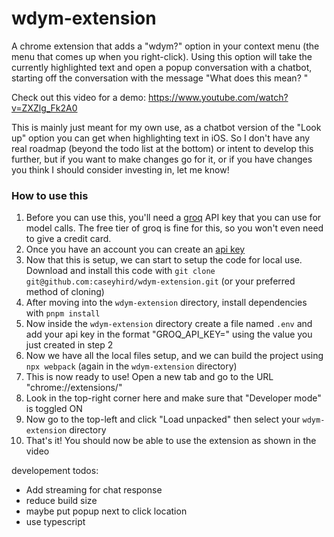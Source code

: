 # wdym-extension

A chrome extension that adds a "wdym?" option in your context menu (the menu that comes up when you right-click).
Using this option will take the currently highlighted text and open a popup conversation with a chatbot, starting off the conversation with the message "What does this mean? <highlighted text>"

Check out this video for a demo:
https://www.youtube.com/watch?v=ZXZlg_Fk2A0

This is mainly just meant for my own use, as a chatbot version of the "Look up" option you can get when highlighting text in iOS. So I don't have any real roadmap (beyond the todo list at the bottom) or intent to develop this further, but if you want to make changes go for it, or if you have changes you think I should consider investing in, let me know!


### How to use this
1) Before you can use this, you'll need a [groq](https://groq.com/) API key that you can use for model calls. The free tier of groq is fine for this, so you won't even need to give a credit card.
2) Once you have an account you can create an [api key](https://console.groq.com/keys)
3) Now that this is setup, we can start to setup the code for local use. Download and install this code with `git clone git@github.com:caseyhird/wdym-extension.git` (or your preferred method of cloning)
4) After moving into the `wdym-extension` directory, install dependencies with `pnpm install`
5) Now inside the `wdym-extension` directory create a file named `.env` and add your api key in the format "GROQ_API_KEY=<your key>" using the value you just created in step 2
6) Now we have all the local files setup, and we can build the project using `npx webpack` (again in the `wdym-extension` directory)
7) This is now ready to use! Open a new tab and go to the URL "chrome://extensions/"
8) Look in the top-right corner here and make sure that "Developer mode" is toggled ON
9) Now go to the top-left and click "Load unpacked" then select your `wdym-extension` directory
10) That's it! You should now be able to use the extension as shown in the video


developement todos:
- Add streaming for chat response
- reduce build size
- maybe put popup next to click location
- use typescript
